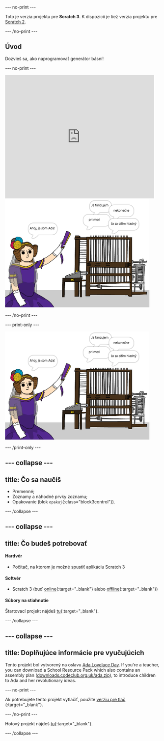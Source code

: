 \--- no-print \---

Toto je verzia projektu pre **Scratch 3**. K dispozícii je tiež verzia projektu pre [Scratch 2](https://projects.raspberrypi.org/en/projects/poetry-generator-scratch2).

\--- /no-print \---

## Úvod

Dozvieš sa, ako naprogramovať generátor básní!

\--- no-print \---

<div class="scratch-preview">
  <iframe allowtransparency="true" width="485" height="402" src="https://scratch.mit.edu/projects/embed/77844926/?autostart=false" frameborder="0" scrolling="no"></iframe>
  <img src="images/poetry-final.png">
</div>

\--- /no-print \---

\--- print-only \---

![snímka obrazovky hry](images/poetry-final.png)

\--- /print-only \---

## \--- collapse \---

## title: Čo sa naučíš

+ Premenné;
+ Zoznamy a náhodné prvky zoznamu;
+ Opakovanie (blok `opakuj`{:class="block3control"}).

\--- /collapse \---

## \--- collapse \---

## title: Čo budeš potrebovať

#### Hardvér

+ Počítač, na ktorom je možné spustiť aplikáciu Scratch 3

#### Softvér

+ Scratch 3 (buď [online](http://rpf.io/scratchon){:target="_blank"} alebo [offline](http://rpf.io/scratchoff){:target="_blank"})

#### Súbory na stiahnutie

Štartovací projekt nájdeš [tu](http://rpf.io/p/en/poetry-generator-go){:target="_blank"}.

\--- /collapse \---

## \--- collapse \---

## title: Doplňujúce informácie pre vyučujúcich

Tento projekt bol vytvorený na oslavu [Ada Lovelace Day](https://findingada.com). If you're a teacher, you can download a School Resource Pack which also contains an assembly plan ([downloads.codeclub.org.uk/ada.zip](http://downloads.codeclub.org.uk/ada.zip)), to introduce children to Ada and her revolutionary ideas.

\--- no-print \---

Ak potrebujete tento projekt vytlačiť, použite [ verziu pre tlač ](https://projects.raspberrypi.org/en/projects/poetry-generator/print){:target="_blank"}.

\--- /no-print \---

Hotový projekt nájdeš [tu](http://rpf.io/p/en/poetry-generator-get){:target="_blank"}.

\--- /collapse \---